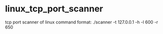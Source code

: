 # linux_tcp_port_scanner
tcp port scanner of linux
command format:
./scanner -t 127.0.0.1 -h -l 600 -r 650
